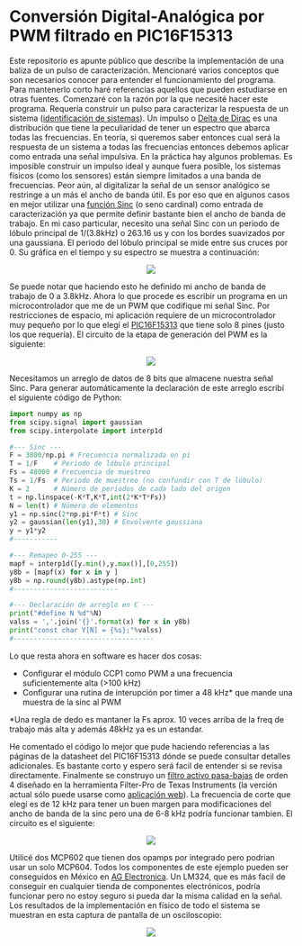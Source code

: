 # Conversión Digital-Analógica por PWM filtrado en PIC16F15313
Este repositorio es apunte público que describe la implementación de una baliza de un pulso de caracterización. Mencionaré varios conceptos que son necesarios conocer para entender el funcionamiento del programa. Para mantenerlo corto haré referencias aquellos que pueden estudiarse en otras fuentes. Comenzaré con la razón por la que necesité hacer este programa. Requería construir un pulso para caracterizar la respuesta de un sistema (<a href="https://www.youtube.com/watch?v=YiJRgKJ0My8" target="_blank">identificación de sistemas</a>). Un impulso o <a href="https://es.khanacademy.org/math/differential-equations/laplace-transform/properties-of-laplace-transform/v/dirac-delta-function" target="_blank">Delta de Dirac</a> es una distribución que tiene la peculiaridad de tener un espectro que abarca todas las frecuencias. En teoría, si queremos saber entonces cual será la respuesta de un sistema a todas las frecuencias entonces debemos aplicar como entrada una señal impulsiva. En la práctica hay algunos problemas. Es imposible construir un impulso ideal y aunque fuera posible, los sistemas físicos (como los sensores) están siempre limitados a una banda de frecuencias. Peor aún, al digitalizar la señal de un sensor analógico se restringe a un más el ancho de banda útil. Es por eso que en algunos casos en mejor utilizar una <a href="https://ite.unison.mx/cual-es-la-funcion-sinc-y-por-que-es-importante-en-ingenieria/">función Sinc</a> (o seno cardinal) como entrada de caracterización ya que permite definir bastante bien el ancho de banda de trabajo. En mi caso particular, necesito una señal Sinc con un periodo de lóbulo principal de 1/(3.8kHz) o 263.16 us y con los bordes suavizados por una gaussiana. El periodo del lóbulo principal se mide entre sus cruces por 0. Su gráfica en el tiempo y su espectro se muestra a continuación:

<p align="center">
<img src="https://1.bp.blogspot.com/-iD9qVImIAws/YD_hiSBiYRI/AAAAAAAACeQ/AL8OOfyHchsPUblIvn4p64rMcemttlBcwCLcBGAsYHQ/s580/Sinc_Espectro.png">
</p>

Se puede notar que haciendo esto he definido mi ancho de banda de trabajo de 0 a 3.8kHz. Ahora lo que procede es escribir un programa en un microcontrolador que me de un PWM que codifique mi señal Sinc. Por restricciones de espacio, mi aplicación requiere de un microcontrolador muy pequeño por lo que elegí el [PIC16F15313](https://www.microchip.com/wwwproducts/en/PIC16F15313) que tiene solo 8 pines (justo los que requería). El circuito de la etapa de generación del PWM es la siguiente:

<p align="center">
<img src="https://1.bp.blogspot.com/-ONVe0puQ8Qg/YD_kTk_N7lI/AAAAAAAACeY/CD_dcmt3J7YYslfX0zznnaeuZp221lptACLcBGAsYHQ/s1600/PIC16F15313_Circuit_PWM.png">
</p>

Necesitamos un arreglo de datos de 8 bits que almacene nuestra señal Sinc. Para generar automáticamente la declaración de este arreglo escribí el siguiente código de Python:
```Python
import numpy as np
from scipy.signal import gaussian
from scipy.interpolate import interp1d

#--- Sinc ---
F = 3800/np.pi # Frecuencia normalizada en pi
T = 1/F    # Periodo de lóbulo principal
Fs = 48000 # Frecuencia de muestreo
Ts = 1/Fs  # Periodo de muestreo (no confundir con T de lóbulo)
K = 2      # Número de periodos de cada lado del origen
t = np.linspace(-K*T,K*T,int(2*K*T*Fs))
N = len(t) # Número de elementos
y1 = np.sinc(2*np.pi*F*t) # Sinc
y2 = gaussian(len(y1),30) # Envolvente gaussiana
y = y1*y2 
#-----------

#--- Remapeo 0-255 ---
mapf = interp1d([y.min(),y.max()],[0,255])
y8b = [mapf(x) for x in y ]
y8b = np.round(y8b).astype(np.int)
#--------------------------

#--- Declaración de arreglo en C ---
print("#define N %d"%N)
valss = ','.join('{}'.format(x) for x in y8b)
print("const char Y[N] = {%s};"%valss)
#-----------------------------------
```

Lo que resta ahora en software es hacer dos cosas:
* Configurar el módulo CCP1 como PWM a una frecuencia suficientemente alta (>100 kHz)
* Configurar una rutina de interupción por timer a 48 kHz\* que mande una muestra de la sinc al PWM

\*Una regla de dedo es mantaner la Fs aprox. 10 veces arriba de la freq de trabajo más alta y además 48kHz ya es un estandar.

He comentado el código lo mejor que pude haciendo referencias a las páginas de la datasheet del PIC16F15313 dónde se puede consultar detalles adicionales. Es bastante corto y espero será facil de entender si se revisa directamente. Finalmente se construyo un [filtro activo pasa-bajas](https://www.coursera.org/lecture/fundamentos-de-la-electronica-analogica/2-06-filtros-activos-JxPLq) de orden 4 diseñado en la herramienta Filter-Pro de Texas Instruments (la verción actual sólo puede usarse como [aplicación web](https://webench.ti.com/filter-design-tool/filter-type)). La frecuencia de corte que elegí es de 12 kHz para tener un buen margen para modificaciones del ancho de banda de la sinc pero una de 6-8 kHz podría funcionar tambien. El circuito es el siguiente:

<p align="center">
<img src="https://1.bp.blogspot.com/-H4vRJ9JR4TA/YD_nFkD6h3I/AAAAAAAACeg/i9k8OpmsNMoKbQ2CabMb5FAs-SXrDS7xgCLcBGAsYHQ/s1710/LPF_12kHz_4th_MCP602.png">
</p>

Utilicé dos MCP602 que tienen dos opamps por integrado pero podrian usar un solo MCP604. Todos los componentes de este ejemplo pueden ser conseguidos en México en [AG Electronica](https://www.agelectronica.com/). Un LM324, que es más facil de conseguir en cualquier tienda de componentes electrónicos, podría funcionar pero no estoy seguro si pueda dar la misma calidad en la señal. Los resultados de la implementación en físico de todo el sistema se muestran en esta captura de pantalla de un osciloscopio:

<p align="center">
<img src="https://1.bp.blogspot.com/-NyPX2CSNrLA/YD_simy9zPI/AAAAAAAACeo/stY1q0qne0omPRGseFiegsF_pMMXKy9gQCLcBGAsYHQ/s800/PWM_Sinc_3k8_UTD2072CEX.png">
</p>
